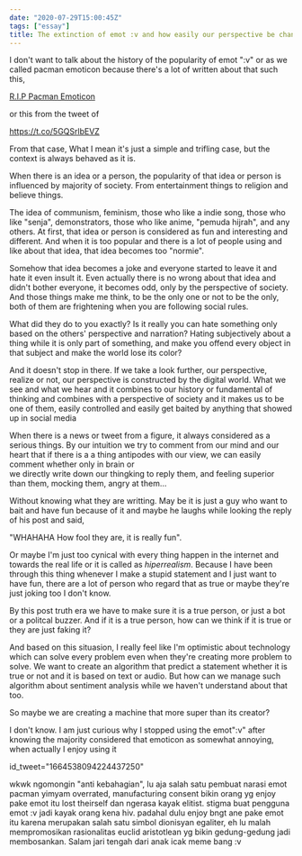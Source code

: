 ```yaml
---
date: "2020-07-29T15:00:45Z"
tags: ["essay"]
title: The extinction of emot :v and how easily our perspective be changed by society
---
```

I don't want to talk about the history of the popularity of emot ":v" or as we called pacman emoticon because there's a lot of written about that such this,

[R.I.P Pacman Emoticon](https://id.quora.com/Mengapa-banyak-orang-yang-kesal-dengan-orang-yang-menggunakan-emoticon-pacman-titik-dua-v-v-ketika-berinteraksi-di-media-sosial)

or this from the tweet of

https://t.co/5GQSrlbEVZ

From that case, What I mean it's just a simple and trifling case, but the context is always behaved as it is.

When there is an idea or a person, the popularity of that idea or person is influenced by majority of society. From entertainment things to religion and believe things.

The idea of communism, feminism, those who like a indie song, those who like "senja", demonstrators, those who like anime, "pemuda hijrah", and any others. At first, that idea or person is considered as fun and interesting and different. And when it is too popular and there is a lot of people using and like about that idea, that idea becomes too "normie". 

Somehow that idea becomes a joke and everyone started to leave it and hate it even insult it. Even actually there is no wrong about that idea and didn't bother everyone, it becomes odd, only by the perspective of society. And those things make me think, to be the only one or not to be the only, both of them are frightening when you are following social rules.

What did they do to you exactly? Is it really you can hate something only based on the others' perspective and narration? Hating subjectively about a thing while it is only part of something, and make you offend every object in that subject and make the world lose its color? 

And it doesn't stop in there. If we take a look further, our perspective, realize or not, our perspective is constructed by the digital world. What we see and what we hear and it combines to our history or fundamental of thinking and combines with a perspective of society and it makes us to be one of them, easily controlled and easily get baited by anything that showed up in social media

When there is a news or tweet from a figure, it always considered as a serious things. By our intuition we try to comment from our mind and our heart that if there is a a thing antipodes with our view, we can easily comment whether only in brain or  
we directly write down our thingking to reply them, and feeling superior than them, mocking them, angry at them…

Without knowing what they are writting. May be it is just a guy who want to bait and have fun because of it and maybe he laughs while looking the reply of his post and said,

"WHAHAHA How fool they are, it is really fun".

Or maybe I'm just too cynical with every thing happen in the internet and towards the real life or it is called as _hiperrealism_. Because I have been through this thing whenever I make a stupid statement and I just want to have fun, there are a lot of person who regard that as true or maybe they're just joking too I don't know.

By this post truth era we have to make sure it is a true person, or just a bot or a politcal buzzer. And if it is a true person, how can we think if it is true or they are just faking it?

And based on this situasion, I really feel like I'm optimistic about technology which can solve every problem even when they're creating more problem to solve. We want to create an algorithm that predict a statement whether it is true or not and it is based on text or audio. But how can we manage such algorithm about sentiment analysis while we haven't understand about that too.

So maybe we are creating a machine that more super than its creator? 

I don't know. I am just curious why I stopped using the emot":v" after knowing the majority considered that emoticon as somewhat annoying, when actually I enjoy using it

id_tweet="1664538094224437250"

wkwk ngomongin "anti kebahagian", lu aja salah satu pembuat narasi emot pacman yimyam overrated, manufacturing consent bikin orang yg enjoy pake emot itu lost theirself dan ngerasa kayak elitist. stigma buat pengguna emot :v jadi kayak orang kena hiv. padahal dulu enjoy bngt ane pake emot itu karena merupakan salah satu simbol dionisyan egaliter, eh lu malah mempromosikan rasionalitas euclid aristotlean yg bikin gedung-gedung jadi membosankan. Salam jari tengah dari anak icak meme bang :v